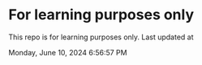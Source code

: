# For learning purposes only
This repo is for learning purposes only.
Last updated at

Monday, June 10, 2024 6:56:57 PM

